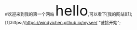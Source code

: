 #欢迎来到我的第一个网站
<font size="25">hello</font>,可以看下[我的网站][1];
[1]:https://https://windyichen.github.io/mysee/ "链接开始";
